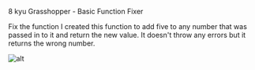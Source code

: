 8 kyu
Grasshopper - Basic Function Fixer

Fix the function
I created this function to add five to any number that was passed in to it and return the new value. It doesn't throw any errors but it returns the wrong number.

![alt](gressHopper.png)

